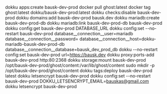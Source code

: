 dokku apps:create bausk-dev-prod
docker pull ghost:latest
docker tag ghost:latest dokku/bausk-dev-prod:latest
dokku checks:disable bausk-dev-prod
dokku domains:add bausk-dev-prod bausk.dev
dokku mariadb:create bausk-dev-prod-db
dokku mariadb:link bausk-dev-prod-db bausk-dev-prod
dokku config:get bausk-dev-prod DATABASE_URL
dokku config:set --no-restart bausk-dev-prod database__connection__user=mariadb database__connection__password= database__connection__host=dokku-mariadb-bausk-dev-prod-db database__connection__database=bausk_dev_prod_db
dokku --no-restart config:set bausk-dev-prod url=https://bausk.dev
dokku proxy:ports-add bausk-dev-prod http:80:2368
dokku storage:mount bausk-dev-prod /opt/bausk-dev-prod/ghost/content:/var/lib/ghost/content
sudo mkdir -p /opt/bausk-dev-prod/ghost/content
dokku tags:deploy bausk-dev-prod latest
dokku letsencrypt bausk-dev-prod
dokku config:set --no-restart bausk-dev-prod DOKKU_LETSENCRYPT_EMAIL=bauskas@gmail.com
dokku letsencrypt bausk-dev-prod
